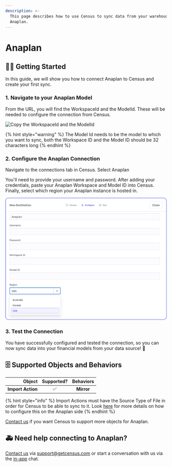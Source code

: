 ```yaml
---
description: >-
  This page describes how to use Census to sync data from your warehouse to
  Anaplan.
---
```


# Anaplan

## 🏃‍♀️ Getting Started

In this guide, we will show you how to connect Anaplan to Census and create your first sync.

### 1. Navigate to your Anaplan Model

From the URL, you will find the WorkspaceId and the ModelId. These will be needed to configure the connection from Census.

![Copy the WorkspaceId and the ModelId](<../.gitbook/assets/Anaplan URL.png>)

{% hint style="warning" %}
The Model Id needs to be the model to which you want to sync, both the Workspace ID and the Model ID should be 32 characters long
{% endhint %}

### 2. Configure the Anaplan Connection

Navigate to the connections tab in Census. Select Anaplan

You'll need to provide your username and password. After adding your credentials, paste your Anaplan Workspace and Model ID into Census. Finally, select which region your Anaplan instance is hosted in.

![Add a descriptive label and copy your credentials](<../.gitbook/assets/anaplan.png>)





### 3. Test the Connection

You have successfully configured and tested the connection, so you can now sync data into your financial models from your data source! :tada:

## 🗄️ Supported Objects and Behaviors

|        **Object** | **Supported?** | **Behaviors** |
| ----------------: | :------------: | :-----------: |
| **Import Action** |        ✅       | **Mirror**    |

{% hint style="info" %}
Import Actions must have the Source Type of File in order for Census to be able to sync to it. Look [here](https://help.anaplan.com/f19cdb3d-385a-4a27-aaa8-7422b240e8bc-Get-started-with-imports) for more details on how to configure this on the Anaplan side
{% endhint %}

[Contact us](mailto:support@getcensus.com) if you want Census to support more objects for Anaplan.

## 🚑 Need help connecting to Anaplan?

[Contact us](mailto:support@getcensus.com) via support@getcensus.com or start a conversation with us via the [in-app](https://app.getcensus.com) chat.
